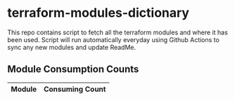# terraform-modules-dictionary
This repo contains script to fetch all the terraform modules and where it has been used.  Script will run automatically everyday using Github Actions to sync any new modules and update ReadMe.


































## Module Consumption Counts

| Module | Consuming Count |
| --- | --- |
